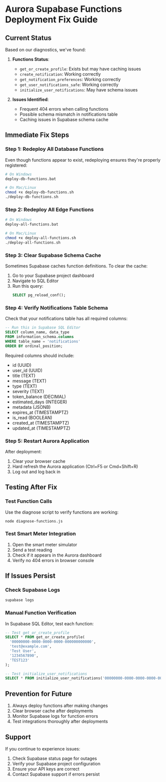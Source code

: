 # Aurora Supabase Functions Deployment Fix Guide

## Current Status

Based on our diagnostics, we've found:

1. **Functions Status**:
   - `get_or_create_profile`: Exists but may have caching issues
   - `create_notification`: Working correctly
   - `get_notification_preferences`: Working correctly
   - `get_user_notifications_safe`: Working correctly
   - `initialize_user_notifications`: May have schema issues

2. **Issues Identified**:
   - Frequent 404 errors when calling functions
   - Possible schema mismatch in notifications table
   - Caching issues in Supabase schema cache

## Immediate Fix Steps

### Step 1: Redeploy All Database Functions

Even though functions appear to exist, redeploying ensures they're properly registered:

```bash
# On Windows
deploy-db-functions.bat

# On Mac/Linux
chmod +x deploy-db-functions.sh
./deploy-db-functions.sh
```

### Step 2: Redeploy All Edge Functions

```bash
# On Windows
deploy-all-functions.bat

# On Mac/Linux
chmod +x deploy-all-functions.sh
./deploy-all-functions.sh
```

### Step 3: Clear Supabase Schema Cache

Sometimes Supabase caches function definitions. To clear the cache:

1. Go to your Supabase project dashboard
2. Navigate to SQL Editor
3. Run this query:
   ```sql
   SELECT pg_reload_conf();
   ```

### Step 4: Verify Notifications Table Schema

Check that your notifications table has all required columns:

```sql
-- Run this in Supabase SQL Editor
SELECT column_name, data_type 
FROM information_schema.columns 
WHERE table_name = 'notifications' 
ORDER BY ordinal_position;
```

Required columns should include:
- id (UUID)
- user_id (UUID)
- title (TEXT)
- message (TEXT)
- type (TEXT)
- severity (TEXT)
- token_balance (DECIMAL)
- estimated_days (INTEGER)
- metadata (JSONB)
- expires_at (TIMESTAMPTZ)
- is_read (BOOLEAN)
- created_at (TIMESTAMPTZ)
- updated_at (TIMESTAMPTZ)

### Step 5: Restart Aurora Application

After deployment:
1. Clear your browser cache
2. Hard refresh the Aurora application (Ctrl+F5 or Cmd+Shift+R)
3. Log out and log back in

## Testing After Fix

### Test Function Calls

Use the diagnose script to verify functions are working:
```bash
node diagnose-functions.js
```

### Test Smart Meter Integration

1. Open the smart meter simulator
2. Send a test reading
3. Check if it appears in the Aurora dashboard
4. Verify no 404 errors in browser console

## If Issues Persist

### Check Supabase Logs

```bash
supabase logs
```

### Manual Function Verification

In Supabase SQL Editor, test each function:

```sql
-- Test get_or_create_profile
SELECT * FROM get_or_create_profile(
  '00000000-0000-0000-0000-000000000000',
  'test@example.com',
  'Test User',
  '1234567890',
  'TEST123'
);

-- Test initialize_user_notifications
SELECT * FROM initialize_user_notifications('00000000-0000-0000-0000-000000000000');
```

## Prevention for Future

1. Always deploy functions after making changes
2. Clear browser cache after deployments
3. Monitor Supabase logs for function errors
4. Test integrations thoroughly after deployments

## Support

If you continue to experience issues:
1. Check Supabase status page for outages
2. Verify your Supabase project configuration
3. Ensure your API keys are correct
4. Contact Supabase support if errors persist